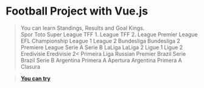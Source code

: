 # Football Project with Vue.js

> You can learn Standings, Results and Goal Kings.<br/>
> Spor Toto Super League
> TFF 1. League
> TFF 2. League
> Premier League
> EFL Championship
> League 1
> League 2
> Bundesliga
> Bundesliga 2
> Premiere League
> Serie A
> Serie B
> LaLiga
> LaLiga 2
> Ligue 1
> Ligue 2
> Eredivisie
> Eredivisie 2<
> Primeira Liga
> Russian Premier
> Brazil Serie 
> Brazil Serie B
> Argentina Primera A Apertura
> Argentina Primera A Clasura

> **[You can try](https://yunusemrealps.github.io/Vue-Footballinfo-App/index.html)**

